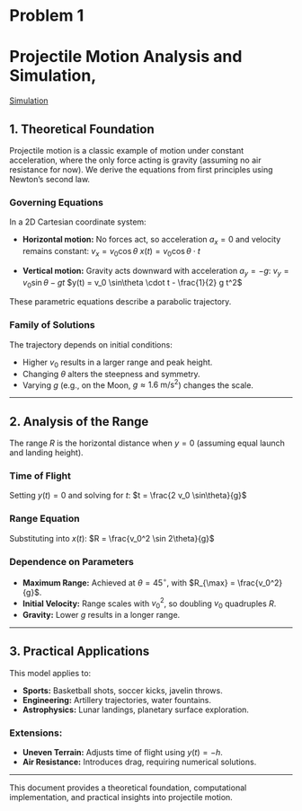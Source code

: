# Problem 1
# Projectile Motion Analysis and Simulation,

[Simulation](simulation.html)

## 1. Theoretical Foundation

Projectile motion is a classic example of motion under constant acceleration, where the only force acting is gravity (assuming no air resistance for now). We derive the equations from first principles using Newton’s second law.

### Governing Equations

In a 2D Cartesian coordinate system:

- **Horizontal motion:** No forces act, so acceleration $a_x = 0$ and velocity remains constant:
  $v_x = v_0 \cos\theta$
  $x(t) = v_0 \cos\theta \cdot t$

- **Vertical motion:** Gravity acts downward with acceleration $a_y = -g$:
  $v_y = v_0 \sin\theta - g t$
  $y(t) = v_0 \sin\theta \cdot t - \frac{1}{2} g t^2$

These parametric equations describe a parabolic trajectory.

### Family of Solutions

The trajectory depends on initial conditions:

- Higher $v_0$ results in a larger range and peak height.
- Changing $\theta$ alters the steepness and symmetry.
- Varying $g$ (e.g., on the Moon, $g \approx 1.6 \text{ m/s}^2$) changes the scale.

---

## 2. Analysis of the Range

The range $R$ is the horizontal distance when $y = 0$ (assuming equal launch and landing height).

### Time of Flight
Setting $y(t) = 0$ and solving for $t$:
$t = \frac{2 v_0 \sin\theta}{g}$

### Range Equation
Substituting into $x(t)$:
$R = \frac{v_0^2 \sin 2\theta}{g}$

### Dependence on Parameters
- **Maximum Range:** Achieved at $\theta = 45^\circ$, with $R_{\max} = \frac{v_0^2}{g}$.
- **Initial Velocity:** Range scales with $v_0^2$, so doubling $v_0$ quadruples $R$.
- **Gravity:** Lower $g$ results in a longer range.

---

## 3. Practical Applications

This model applies to:
- **Sports:** Basketball shots, soccer kicks, javelin throws.
- **Engineering:** Artillery trajectories, water fountains.
- **Astrophysics:** Lunar landings, planetary surface exploration.

### Extensions:
- **Uneven Terrain:** Adjusts time of flight using $y(t) = -h$.
- **Air Resistance:** Introduces drag, requiring numerical solutions.

---

This document provides a theoretical foundation, computational implementation, and practical insights into projectile motion.

